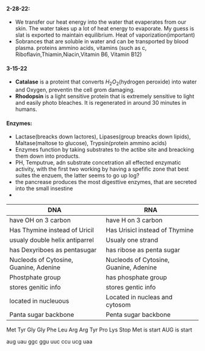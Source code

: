 #### 2-28-22:
 - We transfer our heat energy into the water that evaperates from our skin. The water takes up a lot of heat energy to evaporate. My guess is slat is exported to maintain equilibrium. Heat of vaporization(important)
 - Sobrances that are soluble in water and can be transported by blood plasma. proteins ammino acids, vitamins (such as c, Riboflavin,Thiamin,Niacin,Vitamin B6, Vitamin B12)
#### 3-15-22
 - **Catalase** is a proteint that converts $H_2O_2$(hydrogen peroxide) into water and Oxygen, preventin the cell grom damaging.
 - **Rhodopsin** is a light sensitive protein that is extremely sensitive to light and easily photo bleaches. It is regenerated in around 30 minutes in humans.

#### Enzymes:
 - Lactase(breacks down lactores), Lipases(group breacks down lipids), Maltase(maltose to glucose), Trypsin(protein ammino acids)
 - Enzymes function by taking substrates to the actibe site and breacking them down into products.
 - PH, Temputrue, adn substrate concetration all effected enzymatic activity, with the first two working by having a spefific zone that best suites the enzuem, the latter seems to go up log?
 - the pancrease produces the most digesttive enzymes, that are secreted into the small insestine
 - 

| DNA | RNA |
|--|--|
| have OH on 3 carbon | have H on 3 carbon |
| Has Thymine instead of Uricil | Has Urisicl instead of Thymine |
| usualy double helix antiparrel | Usualy one strand |
| has Dexyriboes as pentasugar | has ribose as penta sugar |
| Nucleods of Cytosine, Guanine, Adenine | Nucleods of Cytosine, Guanine, Adenine |
| Phostphate group | has phosphate group |
| stores genitic info | stores gentic info |
| located in nucleuous | Located in nucleas and cytosom |
| Panta sugar backbone | Penta sugar backbone |

Met Tyr Gly Gly Phe Leu Arg Arg Tyr Pro Lys Stop    Met is start AUG is start 

aug uau ggc ggu uuc ccu ucg uaa 
<!--stackedit_data:
eyJoaXN0b3J5IjpbLTgwODA0ODkwNiwxNzQyNTgxMzYzLC05Nz
AxMzQxMzksMTg5NjQ1MDg2MCwxMzMzMjM2MTYxXX0=
-->